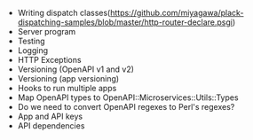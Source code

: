 * Writing dispatch classes(https://github.com/miyagawa/plack-dispatching-samples/blob/master/http-router-declare.psgi)
* Server program
* Testing
* Logging
* HTTP Exceptions
* Versioning (OpenAPI v1 and v2)
* Versioning (app versioning)
* Hooks to run multiple apps
* Map OpenAPI types to OpenAPI::Microservices::Utils::Types
* Do we need to convert OpenAPI regexes to Perl's regexes?
* App and API keys
* API dependencies
